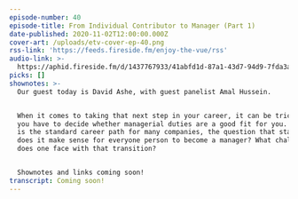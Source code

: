 ```yaml
---
episode-number: 40
episode-title: From Individual Contributor to Manager (Part 1)
date-published: 2020-11-02T12:00:00.000Z
cover-art: /uploads/etv-cover-ep-40.png
rss-link: 'https://feeds.fireside.fm/enjoy-the-vue/rss'
audio-link: >-
  https://aphid.fireside.fm/d/1437767933/41abfd1d-87a1-43d7-94d9-7fda3a5120e1/39cfa92c-1d5a-4da0-9224-d7b1112da1b7.mp3
picks: []
shownotes: >-
  Our guest today is David Ashe, with guest panelist Amal Hussein.


  When it comes to taking that next step in your career, it can be tricky when
  you have to decide whether managerial duties are a good fit for you. While it
  is the standard career path for many companies, the question that stands is:
  does it make sense for everyone person to become a manager? What challenges
  does one face with that transition?


  Shownotes and links coming soon!
transcript: Coming soon!
---
```

